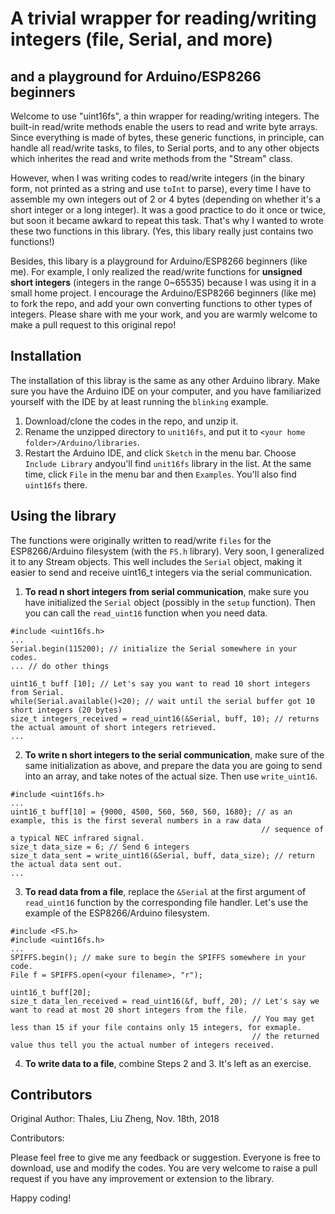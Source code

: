 # A trivial wrapper for reading/writing integers (file, Serial, and more)

## and a playground for Arduino/ESP8266 beginners

Welcome to use "uint16fs", a thin wrapper for reading/writing integers. The built-in read/write methods enable the users
to read and write byte arrays. Since everything is made of bytes, these generic functions, in principle, can handle all
read/write tasks, to files, to Serial ports, and to any other objects which inherites the read and write methods from the 
"Stream" class.

However, when I was writing codes to read/write integers (in the binary form, not printed as a string and use `toInt` to parse),
every time I have to assemble my own integers out of 2 or 4 bytes (depending on whether it's a short integer or a long integer).
It was a good practice to do it once or twice, but soon it became awkard to repeat this task. That's why I wanted to wrote these
two functions in this library. (Yes, this libary really just contains two functions!)

Besides, this libary is a playground for Arduino/ESP8266 beginners (like me). For example, I only realized the read/write 
functions for **unsigned short integers** (integers in the range 0~65535) because I was using it in a small home project. 
I encourage the Arduino/ESP8266 beginners (like me) to fork the repo, and add your own converting functions to other types of
integers. Please share with me your work, and you are warmly welcome to make a pull request to this original repo!

## Installation

The installation of this libray is the same as any other Arduino library. Make sure you have the Arduino IDE on your computer,
and you have familiarized yourself with the IDE by at least running the `blinking` example.

1. Download/clone the codes in the repo, and unzip it.
2. Rename the unzipped directory to `unit16fs`, and put it to `<your home folder>/Arduino/libraries`.
3. Restart the Arduino IDE, and click `Sketch` in the menu bar. Choose `Include Library` andyou'll find `unit16fs` library
in the list. At the same time, click `File` in the menu bar and then `Examples`. You'll also find `uint16fs` there.

## Using the library

The functions were originally written to read/write `files` for the ESP8266/Arduino filesystem (with the `FS.h` library).
Very soon, I generalized it to any Stream objects. This well includes the `Serial` object, making it easier to send and 
receive uint16_t integers via the serial communication.

1. **To read n short integers from serial communication**, make sure you have initialized the `Serial` object (possibly in
the `setup` function). Then you can call the `read_uint16` function when you need data.

```
#include <uint16fs.h>
...
Serial.begin(115200); // initialize the Serial somewhere in your codes.
... // do other things

uint16_t buff [10]; // Let's say you want to read 10 short integers from Serial.
while(Serial.available()<20); // wait until the serial buffer got 10 short integers (20 bytes)
size_t integers_received = read_uint16(&Serial, buff, 10); // returns the actual amount of short integers retrieved. 
...
```

2. **To write n short integers to the serial communication**, make sure of the same initialization as above, and prepare the
data you are going to send into an array, and take notes of the actual size. Then use `write_uint16`.

```
#include <uint16fs.h>
...
uint16_t buff[10] = {9000, 4500, 560, 560, 560, 1680}; // as an example, this is the first several numbers in a raw data
                                                        // sequence of a typical NEC infrared signal.
size_t data_size = 6; // Send 6 integers
size_t data_sent = write_uint16(&Serial, buff, data_size); // return the actual data sent out.
...
```

3. **To read data from a file**, replace the `&Serial` at the first argument of `read_uint16` function by the corresponding
file handler. Let's use the example of the ESP8266/Arduino filesystem.

```
#include <FS.h>
#include <uint16fs.h>
...
SPIFFS.begin(); // make sure to begin the SPIFFS somewhere in your code.
File f = SPIFFS.open(<your filename>, "r");

uint16_t buff[20];
size_t data_len_received = read_uint16(&f, buff, 20); // Let's say we want to read at most 20 short integers from the file.
                                                      // You may get less than 15 if your file contains only 15 integers, for exmaple.
                                                      // the returned value thus tell you the actual number of integers received.
```

4. **To write data to a file**, combine Steps 2 and 3. It's left as an exercise.

## Contributors

Original Author: Thales, Liu Zheng, Nov. 18th, 2018

Contributors: 

Please feel free to give me any feedback or suggestion. Everyone is free to download, use and modify the codes. You are very
welcome to raise a pull request if you have any improvement or extension to the library.

Happy coding!
